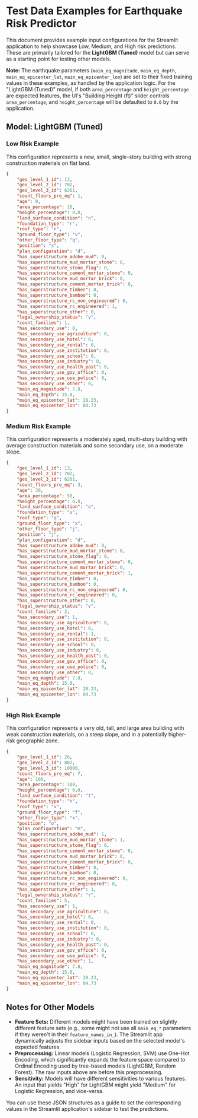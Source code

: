 # Test Data Examples for Earthquake Risk Predictor

This document provides example input configurations for the Streamlit application to help showcase Low, Medium, and High risk predictions. These are primarily tailored for the **LightGBM (Tuned)** model but can serve as a starting point for testing other models.

**Note:** The earthquake parameters (`main_eq_magnitude`, `main_eq_depth`, `main_eq_epicenter_lat`, `main_eq_epicenter_lon`) are set to their fixed training values in these examples, as handled by the application logic. For the "LightGBM (Tuned)" model, if both `area_percentage` and `height_percentage` are expected features, the UI's "Building Height (ft)" slider controls `area_percentage`, and `height_percentage` will be defaulted to `0.0` by the application.

## Model: LightGBM (Tuned)

### Low Risk Example

This configuration represents a new, small, single-story building with strong construction materials on flat land.

```json
{
    "geo_level_1_id": 13,
    "geo_level_2_id": 702,
    "geo_level_3_id": 6261,
    "count_floors_pre_eq": 1,
    "age": 0,
    "area_percentage": 10,
    "height_percentage": 0.0, 
    "land_surface_condition": "n",
    "foundation_type": "r",
    "roof_type": "n",
    "ground_floor_type": "v",
    "other_floor_type": "q",
    "position": "s",
    "plan_configuration": "d",
    "has_superstructure_adobe_mud": 0,
    "has_superstructure_mud_mortar_stone": 0,
    "has_superstructure_stone_flag": 0,
    "has_superstructure_cement_mortar_stone": 0,
    "has_superstructure_mud_mortar_brick": 0,
    "has_superstructure_cement_mortar_brick": 0,
    "has_superstructure_timber": 0,
    "has_superstructure_bamboo": 0,
    "has_superstructure_rc_non_engineered": 0,
    "has_superstructure_rc_engineered": 1,
    "has_superstructure_other": 0,
    "legal_ownership_status": "v",
    "count_families": 1,
    "has_secondary_use": 0,
    "has_secondary_use_agriculture": 0,
    "has_secondary_use_hotel": 0,
    "has_secondary_use_rental": 0,
    "has_secondary_use_institution": 0,
    "has_secondary_use_school": 0,
    "has_secondary_use_industry": 0,
    "has_secondary_use_health_post": 0,
    "has_secondary_use_gov_office": 0,
    "has_secondary_use_use_police": 0,
    "has_secondary_use_other": 0,
    "main_eq_magnitude": 7.8,
    "main_eq_depth": 15.0,
    "main_eq_epicenter_lat": 28.23,
    "main_eq_epicenter_lon": 84.73
}
```

### Medium Risk Example

This configuration represents a moderately aged, multi-story building with average construction materials and some secondary use, on a moderate slope.

```json
{
    "geo_level_1_id": 13,
    "geo_level_2_id": 702,
    "geo_level_3_id": 6261,
    "count_floors_pre_eq": 3,
    "age": 30,
    "area_percentage": 50,
    "height_percentage": 0.0,
    "land_surface_condition": "o",
    "foundation_type": "u",
    "roof_type": "q",
    "ground_floor_type": "x",
    "other_floor_type": "j",
    "position": "j",
    "plan_configuration": "d",
    "has_superstructure_adobe_mud": 0,
    "has_superstructure_mud_mortar_stone": 0,
    "has_superstructure_stone_flag": 0,
    "has_superstructure_cement_mortar_stone": 0,
    "has_superstructure_mud_mortar_brick": 0,
    "has_superstructure_cement_mortar_brick": 1,
    "has_superstructure_timber": 0,
    "has_superstructure_bamboo": 0,
    "has_superstructure_rc_non_engineered": 0,
    "has_superstructure_rc_engineered": 0,
    "has_superstructure_other": 0,
    "legal_ownership_status": "v",
    "count_families": 2,
    "has_secondary_use": 1,
    "has_secondary_use_agriculture": 0,
    "has_secondary_use_hotel": 0,
    "has_secondary_use_rental": 1,
    "has_secondary_use_institution": 0,
    "has_secondary_use_school": 0,
    "has_secondary_use_industry": 0,
    "has_secondary_use_health_post": 0,
    "has_secondary_use_gov_office": 0,
    "has_secondary_use_use_police": 0,
    "has_secondary_use_other": 0,
    "main_eq_magnitude": 7.8,
    "main_eq_depth": 15.0,
    "main_eq_epicenter_lat": 28.23,
    "main_eq_epicenter_lon": 84.73
}
```

### High Risk Example

This configuration represents a very old, tall, and large area building with weak construction materials, on a steep slope, and in a potentially higher-risk geographic zone.

```json
{
    "geo_level_1_id": 26, 
    "geo_level_2_id": 802, 
    "geo_level_3_id": 10000,
    "count_floors_pre_eq": 7,
    "age": 100,
    "area_percentage": 100,
    "height_percentage": 0.0,
    "land_surface_condition": "t",
    "foundation_type": "h",
    "roof_type": "x",
    "ground_floor_type": "f",
    "other_floor_type": "x",
    "position": "o",
    "plan_configuration": "m",
    "has_superstructure_adobe_mud": 1,
    "has_superstructure_mud_mortar_stone": 1,
    "has_superstructure_stone_flag": 0,
    "has_superstructure_cement_mortar_stone": 0,
    "has_superstructure_mud_mortar_brick": 0,
    "has_superstructure_cement_mortar_brick": 0,
    "has_superstructure_timber": 0,
    "has_superstructure_bamboo": 0,
    "has_superstructure_rc_non_engineered": 0,
    "has_superstructure_rc_engineered": 0,
    "has_superstructure_other": 1,
    "legal_ownership_status": "r",
    "count_families": 5,
    "has_secondary_use": 1,
    "has_secondary_use_agriculture": 0,
    "has_secondary_use_hotel": 0,
    "has_secondary_use_rental": 0,
    "has_secondary_use_institution": 0,
    "has_secondary_use_school": 0,
    "has_secondary_use_industry": 0,
    "has_secondary_use_health_post": 0,
    "has_secondary_use_gov_office": 0,
    "has_secondary_use_use_police": 0,
    "has_secondary_use_other": 1,
    "main_eq_magnitude": 7.8,
    "main_eq_depth": 15.0,
    "main_eq_epicenter_lat": 28.23,
    "main_eq_epicenter_lon": 84.73
}
```

## Notes for Other Models

-   **Feature Sets:** Different models might have been trained on slightly different feature sets (e.g., some might not use all `main_eq_*` parameters if they weren't in their `feature_names_in_`). The Streamlit app dynamically adjusts the sidebar inputs based on the selected model's expected features.
-   **Preprocessing:** Linear models (Logistic Regression, SVM) use One-Hot Encoding, which significantly expands the feature space compared to Ordinal Encoding used by tree-based models (LightGBM, Random Forest). The raw inputs above are before this preprocessing.
-   **Sensitivity:** Models will have different sensitivities to various features. An input that yields "High" for LightGBM might yield "Medium" for Logistic Regression, and vice-versa.

You can use these JSON structures as a guide to set the corresponding values in the Streamlit application's sidebar to test the predictions. 